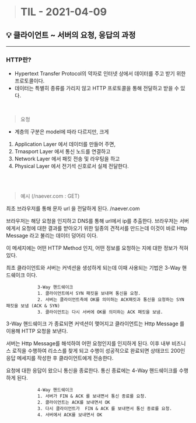 > # TIL - 2021-04-09

## 💡 클라이언트 ~ 서버의 요청, 응답의 과정

<hr/>

### HTTP란?

-  Hypertext Transfer Protocol의 약자로 인터넷 상에서 데이터를 주고 받기 위한 프로토콜이다.
- 데이터는 특별히 종류를 가리지 않고 HTTP 프로토콜을 통해 전달하고 받을 수 있다.

<br/>

> 요청

- 계층의 구분은 model에 따라 다르지만, 크게 

1. Application Layer 에서 데이터를 만들어 주면,
2. Trnasport Layer 에서 통신 노드를 연결하고
3. Network Layer 에서 패킷 전송 및 라우팅을 하고
4. Physical Layer 에서 전기석 신호로서 실제 전달한다.

<br/>
<br/>

> 예시 (/naever.com : GET)

최초 브라우저를 통해 문자 url 을 전달하게 된다. /naever.com

브라우저는 해당 요청을 인지하고 DNS를 통해 url에서 ip를 추출한다.
브라우저는 서버에게서 요청에 대한 결과를 받아오기 위한 일종의 견적서를 만드는데 이것이 바로 Http Message 라고 불리는 데이터 덩어리 이다.

이 메세지에는 어떤 HTTP Method 인지, 어떤 정보를 요청하는 지에 대한 정보가 적혀있다.



최초  클라이언트와 서버는 커넥션을 생성하게 되는데 이때 사용되는 기법은 3-Way 핸드쉐이크 이다.

                3-Way 핸드쉐이크
                1. 클라이언트에서 SYN 패킷을 보내며 통신을 요청.
                2. 서버는 클라이언트측에 OK를 의미하는 ACK패킷과 통신을 요청하는 SYN 패킷을 보냄 (ACK & SYN)
                3. 클라이언트는 다시 서버에 OK를 의미하는 ACK 패킷을 보냄.

3-Way 핸드쉐이크 가 종료되면 커넥션이 맺어지고
클라이언트는 Http Message 를 이용해 HTTP 요청을 보낸다.

서버는 Http Message를 해석하여 어떤 요청인지를 인지하게 된다.
이후 내부 비즈니스 로직을 수행하여 리소스를 찾게 되고
수행이 성공적으로 완료되면 상태코드 200인 응답 메세지를 작성한 후 클라이언트에게 전송한다.

요청에 대한 응답이 왔으니 통신을 종료한다.
통신 종료에는  4-Way 핸드쉐이크를 수행하게 된다.

                4-Way 핸드쉐이크
                1. 서버가 FIN & ACK 를 보내면서 통신 종료를 요청.
                2. 클라이언트는 ACK를 보내면서 OK 
                3. 다시 클라이언트가  FIN & ACK 를 보내면서 통신 종료를 요청.
                4. 서버에서 ACK를 보내면서 OK 


